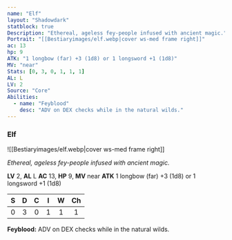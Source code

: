 ```yaml
---
name: "Elf"
layout: "Shadowdark"
statblock: true
Description: "Ethereal, ageless fey-people infused with ancient magic."
Portrait: "[[Bestiaryimages/elf.webp|cover ws-med frame right]]"
ac: 13
hp: 9
ATK: "1 longbow (far) +3 (1d8) or 1 longsword +1 (1d8)"
MV: "near"
Stats: [0, 3, 0, 1, 1, 1]
AL: L
LV: 2
Source: "Core"
Abilities:
  - name: "Feyblood"
    desc: "ADV on DEX checks while in the natural wilds."
---
```


### Elf

![[Bestiaryimages/elf.webp|cover ws-med frame right]]

_Ethereal, ageless fey-people infused with ancient magic._

**LV** 2, **AL** L
**AC** 13, **HP** 9, **MV** near
**ATK** 1 longbow (far) +3 (1d8) or 1 longsword +1 (1d8)

|  S  |  D  |  C  |  I  |  W  |  Ch  |
|:---:|:---:|:---:|:---:|:---:|:----:|
| 0 | 3 | 0 | 1 | 1 | 1 |

**Feyblood:** ADV on DEX checks while in the natural wilds.

